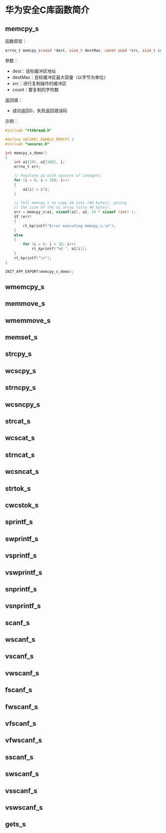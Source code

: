 # 华为安全C库函数简介

## memcpy_s

函数原型：

```c
errno_t memcpy_s(void *dest, size_t destMax, const void *src, size_t count)
```

参数：

- dest：目标缓冲区地址
- destMax：目标缓冲区最大容量（以字节为单位）
- src：进行复制操作的缓冲区
- count：要复制的字符数

返回值：

- 成功返回0，失败返回错误码

示例：

```c
#include "rtthread.h"

#define SECUREC_ENABLE_MEMCPY 1
#include "securec.h"

int memcpy_s_demo()
{
    int a1[10], a2[100], i;
    errno_t err;

    // Populate a2 with squares of integers
    for (i = 0; i < 100; i++)
    {
        a2[i] = i*i;
    }

    // Tell memcpy_s to copy 10 ints (40 bytes), giving
    // the size of the a1 array (also 40 bytes).
    err = memcpy_s(a1, sizeof(a1), a2, 10 * sizeof (int) );
    if (err)
    {
        rt_kprintf("Error executing memcpy_s.\n");
    }
    else
    {
        for (i = 0; i < 10; i++)
            rt_kprintf("%d ", a1[i]);
    }
    rt_kprintf("\n");
}

INIT_APP_EXPORT(memcpy_s_demo);

```



## wmemcpy_s
## memmove_s
## wmemmove_s
## memset_s
## strcpy_s
## wcscpy_s
## strncpy_s
## wcsncpy_s
## strcat_s
## wcscat_s
## strncat_s
## wcsncat_s
## strtok_s
## cwcstok_s
## sprintf_s
## swprintf_s
## vsprintf_s
## vswprintf_s
## snprintf_s
## vsnprintf_s
## scanf_s
## wscanf_s
## vscanf_s
## vwscanf_s
## fscanf_s
## fwscanf_s
## vfscanf_s
## vfwscanf_s
## sscanf_s
## swscanf_s
## vsscanf_s
## vswscanf_s
## gets_s

 

